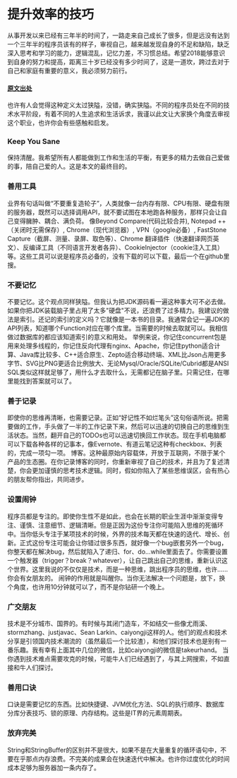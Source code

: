 # 提升效率的技巧
从事开发以来已经有三年半的时间了，一路走来自己成长了很多，但是远没有达到一个三年半的程序员该有的样子，审视自己，越来越发现自身的不足和缺陷，缺乏深入思考和学习的能力，逻辑混乱，记忆力差，不习惯总结。希望2018能够意识到自身的努力和提高，距离三十岁已经没有多少时间了，这是一道坎，跨过去对于自己和家庭有重要的意义，我必须努力前行。


#### [原文出处](http://blog.csdn.net/olsQ93038o99S/article/details/78945127)

也许有人会觉得这种定义太过狭隘，没错，确实狭隘。不同的程序员处在不同的技术水平阶段，有着不同的人生追求和生活诉求，我谨以此文让大家换个角度去审视这个职业，也许你会有些感触和启发。



### Keep You Sane
保持清醒。我希望所有人都能做到工作和生活的平衡，有更多的精力去做自己爱做的事，陪自己爱的人。这是本文的最终目的。

### 善用工具
业界有句话叫做“不要重复造轮子”，人类就像一台内存有限、CPU有限、硬盘有限的服务器，既然可以选择调用API，就不要试图在本地跑各种服务，那样只会让自己变得臃肿、耦合、满负荷。
像Beyond Compare(代码比较合并), Notepad ++（关闭时无需保存）, Chrome（现代浏览器）, VPN（google必备）, FastStone Capture（截屏、测量、录屏、取色等）、Chrome 翻译插件（快速翻译网页英文）、反编译工具（不同语言开发者各异）、CookieInjector（cookie注入工具）等。这些工具可以说是程序员必备的，没有下载的可以下载，最后一个在github里搜。

### 不要记忆
不要记忆。这个观点同样狭隘。但我认为把JDK源码看一遍这种事大可不必去做。如果你把JDK装载脑子里占用了太多"硬盘"不说，还浪费了过多精力。我建议的做法是索引。还记的索引的定义吗？它就像是一本书的目录。我通常会记一遍JDK的API列表，知道哪个Function对应在哪个库里。当需要的时候去取就可以。我相信做过数据库的都应该知道索引的意义和用处。
举例来说，你记住concurrent包是用来处理多线程的，你记住反向代理有nginx、Apache，你记住python适合计算、Java库比较多、C++适合原生、Zepto适合移动终端、XML比Json占用更多字节、SVG比PNG更适合比例放大、无论Mysql/Oracle/SQLite/Cubrid都是ANSI SQL类似这样就足够了，用什么才去取什么，无需都记在脑子里。只需记住，在哪里能找到答案就可以了。

### 善于记录
即使你的思维再清晰，也需要记录。正如“好记性不如烂笔头”这句俗语所说。把需要做的工作，手头做了一半的工作记录下来，然后可以迅速的切换自己的思维到生活状态。当然，翻开自己的TODOs也可以迅速切换回工作状态。现在手机电脑都可以下载各种各样的记事本，像Evernote、有道云笔记这种有checkbox、列表的，完成一项勾一项。
博客。这种最原始内容载体，开放于互联网，不限于某个产品的生态圈。在你记录博客的同时，你重新审视了自己的技术，并且为了复述清楚，你会更加谨慎的思考技术逻辑。同时，假如你陷入了某些思维误区，会有热心的朋友帮你指出，共同进步。

### 设置闹钟
程序员都是专注的。即使你生性不是如此，也会在长期的职业生涯中渐渐变得专注、谨慎、注意细节、逻辑清晰。但是正因为这份专注你可能陷入思维的死循环中。当你低头专注于某项技术的时候，外界的技术每天都在快速的迭代、增长、创新。正式这份专注可能会让你错过很多东西，就好像一个bug嵌套另外一个bug，你整天都在解决bug，然后就陷入了递归、for、do...while里面去了。你需要设置一个触发器（trigger？break？whatever），让自己跳出自己的思维，重新认识这个世界。这里我说的不仅仅是技术，而是一种思维，跳出程序员的思维，也许……你会有女朋友的。
闹钟的作用就是叫醒你。当你无法解决一个问题是，放下，换个角度，也许用10分钟就可以了，而不是你钻研一个晚上。

### 广交朋友
技术是不分城市、国界的。有时候与其闭门造车，不如结交一些像尤雨溪、stormzhang、justjavac、Sean Larkin、caiyongji这样的人。他们的观点和技术分享是引领国内技术潮流的（虽然最后一个比较渣），和他们探讨技术也是别有一番乐趣。我有幸有上面其中几位的微信，比如caiyongji的微信是takeurhand。
当你遇到技术难点需要攻克的时候，可能牛人们已经遇到了，与其上网搜索，不如直接和牛人们探讨。

### 善用口诀
口诀是需要记忆的东西。比如快捷键、JVM优化方法、SQL的执行顺序、数据库分库分表技巧、锁的原理、内存结构。这些是IT界的元素周期表。

### 放弃完美
String和StringBuffer的区别并不是很大，如果不是在大量重复的循环语句中，不要在乎那点内存浪费。不完美的成果会在快速迭代中解决。也许你过度优化的时间成本足够为服务器加一条内存了。
